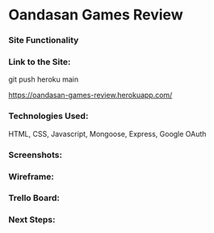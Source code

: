 # Oandasan Games Review

### Site Functionality

### Link to the Site:
git push heroku main

https://oandasan-games-review.herokuapp.com/

### Technologies Used:
HTML, CSS, Javascript, Mongoose, Express, Google OAuth

### Screenshots:

### Wireframe:

### Trello Board:

### Next Steps:

